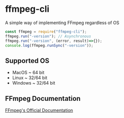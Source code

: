 # ffmpeg-cli
A simple way of implementing FFmpeg regardless of OS
```javascript
const ffmpeg = require("ffmpeg-cli");
ffmpeg.run("-version"); // Asynchronous
ffmpeg.run("-version", (error, result)=>{});
console.log(ffmpeg.runSync("-version"));
```
## Supported OS
+ MacOS ~ 64 bit
+ Linux ~ 32/64 bit
+ Windows ~ 32/64 bit

## FFmpeg Documentation
[FFmpeg's Official Documentation](https://www.ffmpeg.org/ffmpeg.html)